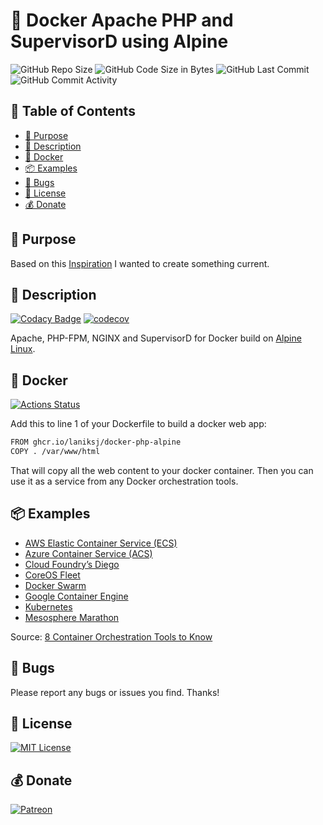# 🐳 Docker Apache PHP and SupervisorD using Alpine

![GitHub Repo Size](https://img.shields.io/github/repo-size/laniksj/docker-php-alpine)
![GitHub Code Size in Bytes](https://img.shields.io/github/languages/code-size/laniksj/docker-php-alpine)
![GitHub Last Commit](https://img.shields.io/github/last-commit/laniksj/docker-php-alpine)
![GitHub Commit Activity](https://img.shields.io/github/commit-activity/m/laniksj/docker-php-alpine)

## 📑 Table of Contents

- [🎯 Purpose](#-purpose)
- [📝 Description](#-description)
- [🐋 Docker](#-docker)
- [📦 Examples](#-examples)
- [🐛 Bugs](#-bugs)
- [📝 License](#-license)
- [💰 Donate](#-donate)

## 🎯 Purpose

Based on this [Inspiration](https://github.com/TrafeX/docker-php-nginx) I wanted to create something current.

## 📝 Description

[![Codacy Badge](https://app.codacy.com/project/badge/Grade/d0aec14feac549ed8bd931fff77313e5)](https://www.codacy.com/gh/LanikSJ/docker-php-alpine/dashboard?utm_source=github.com&utm_medium=referral&utm_content=LanikSJ/docker-php-alpine&utm_campaign=Badge_Grade)
[![codecov](https://codecov.io/gh/LanikSJ/docker-php-alpine/branch/master/graph/badge.svg)](https://codecov.io/gh/LanikSJ/docker-php-alpine)

Apache, PHP-FPM, NGINX and SupervisorD for Docker build on [Alpine Linux](http://www.alpinelinux.org/).

## 🐋 Docker

[![Actions Status](https://github.com/LanikSJ/docker-php-alpine/workflows/Docker%20Publish/badge.svg)](https://github.com/LanikSJ/docker-php-alpine/actions)

Add this to line 1 of your Dockerfile to build a docker web app:

```bash
FROM ghcr.io/laniksj/docker-php-alpine
COPY . /var/www/html
```

That will copy all the web content to your docker container.
Then you can use it as a service from any Docker orchestration tools.

## 📦 Examples

- [AWS Elastic Container Service (ECS)](https://aws.amazon.com/ecs/)
- [Azure Container Service (ACS)](https://azure.microsoft.com/en-us/blog/azure-container-service-preview/)
- [Cloud Foundry’s Diego](https://docs.cloudfoundry.org/concepts/diego/diego-architecture.html)
- [CoreOS Fleet](https://coreos.com/using-coreos/clustering/)
- [Docker Swarm](https://www.docker.com/products/docker-swarm)
- [Google Container Engine](https://cloud.google.com/container-engine/)
- [Kubernetes](https://kubernetes.io)
- [Mesosphere Marathon](https://mesosphere.github.io/marathon/)

Source: [8 Container Orchestration Tools to Know](https://www.linux.com/NewS/8-OPEN-SOURCE-CONTAINER-ORCHESTRATION-TOOLS-KNOW)

## 🐛 Bugs

Please report any bugs or issues you find. Thanks!

## 📝 License

[![MIT License](https://img.shields.io/badge/license-MIT-blue)](https://en.wikipedia.org/wiki/MIT_License)

## 💰 Donate

[![Patreon](https://img.shields.io/badge/patreon-donate-blue.svg)](https://www.patreon.com/laniksj/overview)
